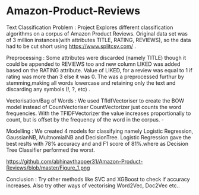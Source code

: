 # Amazon-Product-Reviews

Text Classification Problem :
Project Explores different classification algorithms on a corpus of Amazon Product Reviews.
Original data set was of 3 million instances(with attributes TITLE, RATING, REVIEWS), so the
data had to be cut short using https://www.splitcsv.com/ .

Preprocessing : 
Some attributes were discarded (namely TITLE) though it could be appended to REVIEWS too and new
column LIKED was added based on the RATING attribute. Value of LIKED, for a review was equal to 1 if rating was 
more than 3 else it was 0. The was a preprocessed furthur by stemming,making all words lowercase and retaining 
only the text and discarding any symbols (!, ?, etc) .

Vectorisation/Bag of Words :
We used TfIdfVectoriser to create the BOW model instead of CountVectoriser
CountVectorizer just counts the word frequencies. With the TFIDFVectorizer the value 
increases proportionally to count, but is offset by the frequency of the word in the corpus. -

Modelling :
We created 4 models for  classifying namely Logistic Regression, GaussianNB, MultnomialNB and DecisionTree.
Logistic Regression gave the best reslts with 78% accuracy and and F1 score of 81%.where as Decision Tree Classifier
performed the worst.

https://github.com/abhinavthapper31/Amazon-Product-Reviews/blob/master/Figure_1.png

Conclusion : Try other methods like SVC and XGBoost to check if accuracy increases. Also try other ways of vectorising
Word2Vec, Doc2Vec etc..




